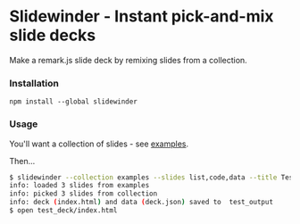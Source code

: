 # Slidewinder - Instant pick-and-mix slide decks

Make a remark.js slide deck by remixing slides from a collection.

### Installation

```
npm install --global slidewinder
```

### Usage

You'll want a collection of slides - see [examples](https://github.com/Blahah/slidewinder/tree/master/examples).

Then...

```bash
$ slidewinder --collection examples --slides list,code,data --title Test --author Me --output test_deck
info: loaded 3 slides from examples
info: picked 3 slides from collection
info: deck (index.html) and data (deck.json) saved to  test_output
$ open test_deck/index.html
```
